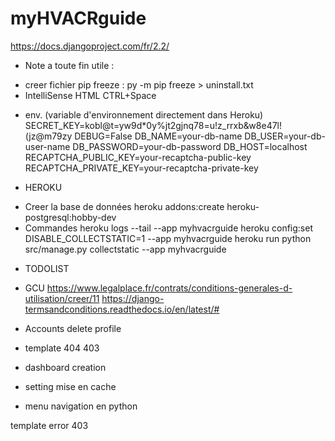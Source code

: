 # myHVACRguide
https://docs.djangoproject.com/fr/2.2/


* Note a toute fin utile :
- creer fichier pip freeze : py -m pip freeze > uninstall.txt
- IntelliSense HTML CTRL+Space

* env. (variable d'environnement directement dans Heroku)
SECRET_KEY=kobl@t=yw9d*0y%jt2gjnq78=u!z_rrxb&w8e47l!(jz@m79zy
DEBUG=False
DB_NAME=your-db-name
DB_USER=your-db-user-name
DB_PASSWORD=your-db-password
DB_HOST=localhost
RECAPTCHA_PUBLIC_KEY=your-recaptcha-public-key
RECAPTCHA_PRIVATE_KEY=your-recaptcha-private-key

* HEROKU
- Creer la base de données
    heroku addons:create heroku-postgresql:hobby-dev
- Commandes
    heroku logs --tail --app myhvacrguide
    heroku config:set DISABLE_COLLECTSTATIC=1 --app myhvacrguide
    heroku run python src/manage.py collectstatic --app myhvacrguide




* TODOLIST
- GCU
https://www.legalplace.fr/contrats/conditions-generales-d-utilisation/creer/11
https://django-termsandconditions.readthedocs.io/en/latest/#

- Accounts
delete profile

- template
404
403
- dashboard
creation
- setting
mise en cache
- menu navigation en python

template error 403
